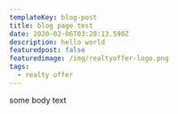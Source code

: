 ```yaml
---
templateKey: blog-post
title: blog page test
date: 2020-02-06T03:20:13.590Z
description: hello world
featuredpost: false
featuredimage: /img/realtyoffer-logo.png
tags:
  - realty offer
---
```

some body text
